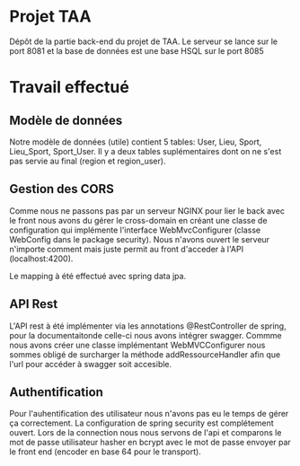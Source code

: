 # Projet TAA

Dépôt de la partie back-end du projet de TAA. Le serveur se lance sur le port 8081 et la base de données est une base HSQL sur le port 8085

# Travail effectué

## Modèle de données

Notre modèle de données (utile) contient 5 tables: User, Lieu, Sport, Lieu_Sport, Sport_User. Il y a deux tables suplémentaires dont on ne s'est pas servie au final (region et region_user).

## Gestion des CORS

Comme nous ne passons pas par un serveur NGINX pour lier le back avec le front nous avons du gérer le cross-domain en créant une classe de configuration qui implémente l'interface WebMvcConfigurer (classe WebConfig dans le package security). Nous n'avons ouvert le serveur n'importe comment mais juste permit au front d'acceder à l'API (localhost:4200).

Le mapping à été effectué avec spring data jpa.

##  API Rest

L'API rest à été implémenter via les annotations @RestController de spring, pour la documentaitonde celle-ci nous avons intégrer swagger. Commme nous avons créer une classe implémentant WebMVCConfigurer nous sommes obligé de surcharger la méthode addRessourceHandler afin que l'url pour accéder à swagger soit accesible.


## Authentification

Pour l'auhentification des utilisateur nous n'avons pas eu le temps de gérer ça correctement. La configuration de spring security est complétement ouvert. Lors de la connection nous nous servons de l'api et comparons le mot de passe utilisateur hasher en bcrypt avec le mot de passe envoyer par le front end (encoder en base 64 pour le transport).

